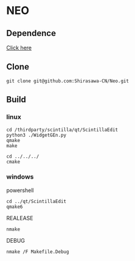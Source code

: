 # NEO

## Dependence
[Click here](./thirdparty/README.md)

## Clone
```
git clone git@github.com:Shirasawa-CN/Neo.git
```

## Build
### linux
```
cd /thirdparty/scintilla/qt/ScintillaEdit
python3 ./WidgetGEn.py
qmake
make

cd ../../../
cmake

```

### windows
powershell
```
cd ../qt/ScintillaEdit
qmake6
```

REALEASE

```
nmake
```

DEBUG

```
nmake /F Makefile.Debug
```



